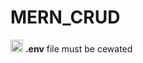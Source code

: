 # MERN_CRUD

<img src="https://user-images.githubusercontent.com/88779731/163974106-bea0e3f2-7a75-4e3c-a199-8de2e728e5cf.jpg"  width="20" height="20" > **.env** file must be cewated
